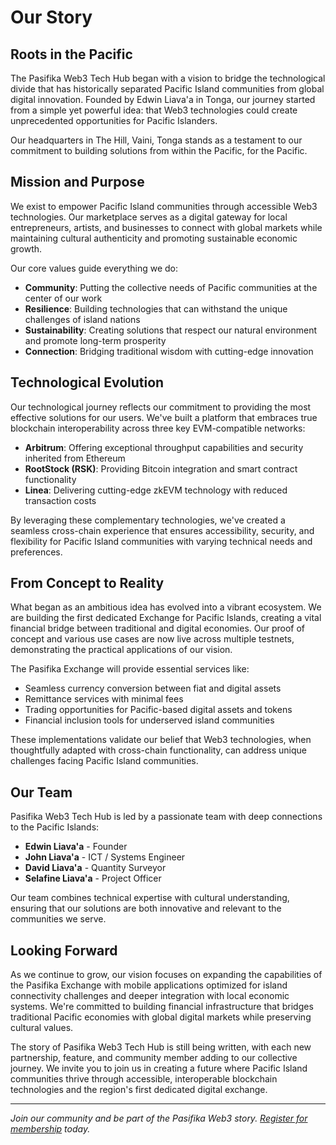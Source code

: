# Our Story

## Roots in the Pacific

The Pasifika Web3 Tech Hub began with a vision to bridge the technological divide that has historically separated Pacific Island communities from global digital innovation. Founded by Edwin Liava'a in Tonga, our journey started from a simple yet powerful idea: that Web3 technologies could create unprecedented opportunities for Pacific Islanders.

Our headquarters in The Hill, Vaini, Tonga stands as a testament to our commitment to building solutions from within the Pacific, for the Pacific.

## Mission and Purpose

We exist to empower Pacific Island communities through accessible Web3 technologies. Our marketplace serves as a digital gateway for local entrepreneurs, artists, and businesses to connect with global markets while maintaining cultural authenticity and promoting sustainable economic growth.

Our core values guide everything we do:

- **Community**: Putting the collective needs of Pacific communities at the center of our work
- **Resilience**: Building technologies that can withstand the unique challenges of island nations
- **Sustainability**: Creating solutions that respect our natural environment and promote long-term prosperity
- **Connection**: Bridging traditional wisdom with cutting-edge innovation

## Technological Evolution

Our technological journey reflects our commitment to providing the most effective solutions for our users. We've built a platform that embraces true blockchain interoperability across three key EVM-compatible networks:

- **Arbitrum**: Offering exceptional throughput capabilities and security inherited from Ethereum
- **RootStock (RSK)**: Providing Bitcoin integration and smart contract functionality
- **Linea**: Delivering cutting-edge zkEVM technology with reduced transaction costs

By leveraging these complementary technologies, we've created a seamless cross-chain experience that ensures accessibility, security, and flexibility for Pacific Island communities with varying technical needs and preferences.

## From Concept to Reality

What began as an ambitious idea has evolved into a vibrant ecosystem. We are building the first dedicated Exchange for Pacific Islands, creating a vital financial bridge between traditional and digital economies. Our proof of concept and various use cases are now live across multiple testnets, demonstrating the practical applications of our vision.

The Pasifika Exchange will provide essential services like:
- Seamless currency conversion between fiat and digital assets
- Remittance services with minimal fees
- Trading opportunities for Pacific-based digital assets and tokens
- Financial inclusion tools for underserved island communities

These implementations validate our belief that Web3 technologies, when thoughtfully adapted with cross-chain functionality, can address unique challenges facing Pacific Island communities.

## Our Team

Pasifika Web3 Tech Hub is led by a passionate team with deep connections to the Pacific Islands:

- **Edwin Liava'a** - Founder
- **John Liava'a** - ICT / Systems Engineer
- **David Liava'a** - Quantity Surveyor
- **Selafine Liava'a** - Project Officer

Our team combines technical expertise with cultural understanding, ensuring that our solutions are both innovative and relevant to the communities we serve.

## Looking Forward

As we continue to grow, our vision focuses on expanding the capabilities of the Pasifika Exchange with mobile applications optimized for island connectivity challenges and deeper integration with local economic systems. We're committed to building financial infrastructure that bridges traditional Pacific economies with global digital markets while preserving cultural values.

The story of Pasifika Web3 Tech Hub is still being written, with each new partnership, feature, and community member adding to our collective journey. We invite you to join us in creating a future where Pacific Island communities thrive through accessible, interoperable blockchain technologies and the region's first dedicated digital exchange.

---

*Join our community and be part of the Pasifika Web3 story. [Register for membership](https://pasifika.xyz/membership) today.*
